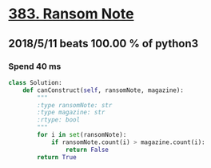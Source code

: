 # [383. Ransom Note](https://leetcode.com/problems/ransom-note/description/)

## 2018/5/11 beats 100.00 % of python3
### Spend 40 ms
```python
class Solution:
    def canConstruct(self, ransomNote, magazine):
        """
        :type ransomNote: str
        :type magazine: str
        :rtype: bool
        """
        for i in set(ransomNote):
            if ransomNote.count(i) > magazine.count(i):
                return False
        return True

```
